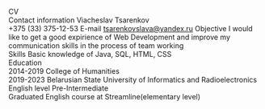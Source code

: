 CV  
Contact information
Viacheslav Tsarenkov  
+375 (33) 375-12-53
E-mail tsarenkovslava@yandex.ru
Objective 
I would like to get a good expirience of Web Development and improve my communication skills in the process of team working    
Skills
Basic knowledge of Java, SQL, HTML, CSS  
Education  
2014-2019 College of Humanities  
2019-2023 Belarusian State University of Informatics and Radioelectronics   
English level
Pre-Intermediate  
Graduated English course at Streamline(elementary level)
